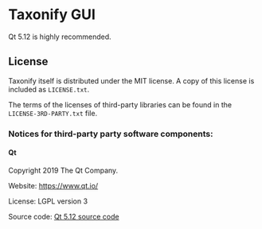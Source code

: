 # Taxonify GUI

Qt 5.12 is highly recommended.

## License

Taxonify itself is distributed under the MIT license. A copy of this license is included as `LICENSE.txt`.

The terms of the licenses of third-party libraries can be found in the `LICENSE-3RD-PARTY.txt` file.

### Notices for third-party party software components:

#### Qt
Copyright 2019 The Qt Company.

Website: https://www.qt.io/

License: LGPL version 3

Source code: [Qt 5.12 source code](https://archive.softwareheritage.org/browse/origin/https://github.com/qt/qtbase/directory/?branch=refs/heads/5.12)
